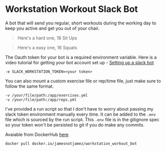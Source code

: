 # Workstation Workout Slack Bot

A bot that will send you regular, short workouts during the working day to keep you active and get you out of your chair.

> Here's a hard one, 18 Sit Ups

> Here's a easy one, 16 Squats

The Oauth token for your bot is a required environment variable. Here is a video tutorial for getting your bot account set up - [Setting up a slack bot](https://www.youtube.com/watch?v=KJ5bFv-IRFM&t)
```
-e SLACK_WORKSTATION_TOKEN=<your token>
```

You can also mount a custom exercise file or rep/time file, just make sure to follow the same format.
```
-v /your/file/path:/app/exercises.yml
-v /your/file/path:/app/reps.yml
```

I've provided a run script so that I don't have to worry about passing my slack token environment manually every time. It can be added to the `.env` file which is sourced by the run script. This `.env` file is in the gitignore spec so your token won't be persisted to git if you do make any commits.

Avaiable from DockerHub [here](https://hub.docker.com/repository/docker/jamesnotjamez/workstation_workout_bot)
```
docker pull docker.io/jamesnotjamez/workstation_workout_bot
```
